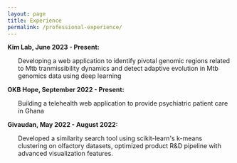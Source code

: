 ```yaml
---
layout: page
title: Experience
permalink: /professional-experience/
---
```


**Kim Lab, June 2023 - Present:** 

<ul style="list-style-type:none">
<li> 
Developing a web application to identify pivotal genomic regions related to Mtb tranmissibility dynamics and detect adaptive evolution in Mtb genomics data using deep learning <br> 
<!-- <strong>Tech Stack:</strong> Python, TensorFlow, Keras, Flask, JavaScript, HTML5, CSS. -->
</li>
</ul>

**OKB Hope, September 2022 - Present:** 

<ul style="list-style-type:none">
<li> 
Building a telehealth web application to provide psychiatric patient care in Ghana
</li>
</ul>

**Givaudan, May 2022 - August 2022:** 

<ul style="list-style-type:none">
<li> 
Developed a similarity search tool using scikit-learn's k-means clustering on olfactory datasets, optimized product R&D pipeline with advanced visualization features.
</li>
</ul>